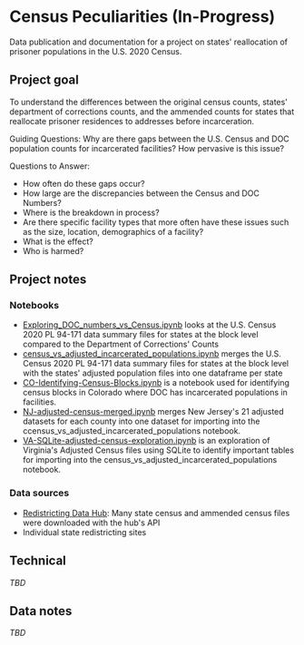 # Census Peculiarities (In-Progress)

Data publication and documentation for a project on states' reallocation of prisoner populations in the U.S. 2020 Census. 


## Project goal

To understand the differences between the original census counts, states' department of corrections counts, and the ammended counts for states that reallocate prisoner residences to addresses before incarceration.  

Guiding Questions: Why are there gaps between the U.S. Census and DOC population counts for incarcerated facilities? How pervasive is this issue?

Questions to Answer:
* How often do these gaps occur?
* How large are the discrepancies between the Census and DOC Numbers?
* Where is the breakdown in process?
* Are there specific facility types that more often have these issues such as the size, location, demographics of a facility?
* What is the effect?
* Who is harmed?

## Project notes
### Notebooks

* [Exploring_DOC_numbers_vs_Census.ipynb](analysis/Exploring_DOC_numbers_vs_Census.ipynb) looks at the U.S. Census 2020 PL 94-171 data summary files for states at the block level compared to the Department of Corrections' Counts 
* [census_vs_adjusted_incarcerated_populations.ipynb](analysis/census_vs_adjusted_incarcerated_populations.ipynb) merges the U.S. Census 2020 PL 94-171 data summary files for states at the block level with the states' adjusted population files into one dataframe per state
* [CO-Identifying-Census-Blocks.ipynb](analysis/CO-Identifying-Census-Blocks.ipynb) is a notebook used for identifying census blocks in Colorado where DOC has incarcerated populations in facilities. 
* [NJ-adjusted-census-merged.ipynb](analysis/NJ-adjusted-census-merged.ipynb) merges New Jersey's 21 adjusted datasets for each county into one dataset for importing into the ccensus_vs_adjusted_incarcerated_populations notebook. 
* [VA-SQLite-adjusted-census-exploration.ipynb](analysis/VA-SQLite-adjusted-census-exploration.ipynb) is an exploration of Virginia's Adjusted Census files using SQLite to identify important tables for importing into the census_vs_adjusted_incarcerated_populations notebook.

### Data sources

* [Redistricting Data Hub](https://redistrictingdatahub.org/): Many state census and ammended census files were downloaded with the hub's API
* Individual state redistricting sites

## Technical

*TBD*


## Data notes

*TBD*
